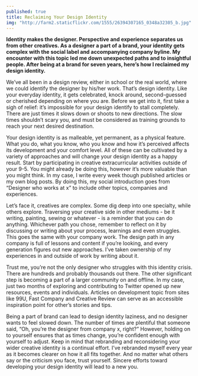 ```yaml
---
published: true
title: Reclaiming Your Design Identity
img: "http://farm2.staticflickr.com/1555/26394307165_0348a32305_b.jpg"
---
```


**Identity makes the designer. Perspective and experience separates us from other creatives. As a designer a part of a brand, your identity gets complex with the social label and accompanying company byline. My encounter with this topic led me down unexpected paths and to insightful people. After being at a brand for seven years, here’s how I reclaimed my design identity.**

We’ve all been in a design review, either in school or the real world, where we could identify the designer by his/her work. That’s design identity. Like your everyday identity, it gets celebrated, knock around, second-guessed or cherished depending on where you are. Before we get into it, first take a sigh of relief: it’s impossible for your design identify to stall completely. There are just times it slows down or shoots to new directions. The slow times shouldn’t scary you, and must be considered as training grounds to reach your next desired destination.  

Your design identity is as malleable, yet permanent, as a physical feature. What you do, what you know, who you know and how it’s perceived affects its development and your comfort level. All of these can be cultivated by a variety of approaches and will change your design identity as a happy result. Start by participating in creative extracurricular activities outside of your 9-5. You might already be doing this, however it’s more valuable than you might think. In my case, I write every week though published articles or my own blog posts. By doing this, my social introduction goes from “Designer who works at x” to include other topics, companies and experiences. 

Let’s face it, creatives are complex. Some dig deep into one specialty, while others explore. Traversing your creative side in other mediums - be it writing, painting, sewing or whatever - is a reminder that you can do anything. Whichever path you chose, remember to reflect on it by discussing or writing about your process, learnings and even struggles. This goes the same with your company work. The design path in any company is full of lessons and content if you’re looking, and every generation figures out new approaches. I’ve taken ownership of my experiences in and outside of work by writing about it.   

Trust me, you’re not the only designer who struggles with this identity crisis. There are hundreds and probably thousands out there. The other significant step is becoming a part of a larger community on and offline. In my case, just two months of exploring and contributing to Twitter opened up new resources, events and individuals. Articles on development topic from sites like 99U, Fast Company and Creative Review can serve as an accessible inspiration point for other’s stories and tips.

Being a part of brand can lead to design identity laziness, and no designer wants to feel slowed down. The number of times are plentiful that someone said, “Oh, you’re the designer from company x, right?” However, holding on to yourself ensures that as times change, you’re confident enough with yourself to adjust. Keep in mind that rebranding and reconsidering your wider creative identity is a continual effort. I’ve rebranded myself every year as it becomes clearer on how it all fits together. And no matter what others say or the criticism you face, trust yourself. Sincere efforts toward developing your design identity will lead to a new you. 

